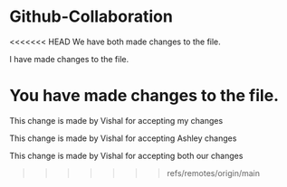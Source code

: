 # Github-Collaboration

<<<<<<< HEAD
We have both made changes to the file.

I have made changes to the file.

You have made changes to the file.
=======

This change is made by Vishal for accepting my changes

This change is made by Vishal for accepting Ashley changes

This change is made by Vishal for accepting both our changes
>>>>>>> refs/remotes/origin/main
